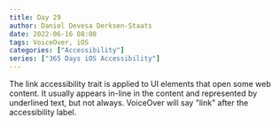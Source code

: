 ```yaml
---
title: Day 29
author: Daniel Devesa Derksen-Staats
date: 2022-06-16 08:00
tags: VoiceOver, iOS
categories: ["Accessibility"]
series: ["365 Days iOS Accessibility"]
---
```


The link accessibility trait is applied to UI elements that open some web content. It usually appears in-line in the content and represented by underlined text, but not always. VoiceOver will say "link" after the accessibility label.

